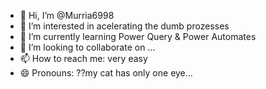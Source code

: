 - 👋 Hi, I’m @Murria6998
- 👀 I’m interested in acelerating the dumb prozesses
- 🌱 I’m currently learning Power Query & Power Automates
- 💞️ I’m looking to collaborate on ...
- 📫 How to reach me: very easy
- 😄 Pronouns: ??my cat has only one eye...

<!---
Murria6998/Murria6998 is a ✨ special ✨ repository because its `README.md` (this file) appears on your GitHub profile.
You can click the Preview link to take a look at your changes.
--->

